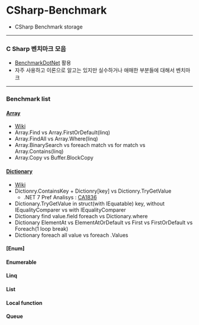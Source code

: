 # CSharp-Benchmark

* CSharp Benchmark storage

---

### C Sharp 벤치마크 모음

* [BenchmarkDotNet](https://github.com/dotnet/BenchmarkDotNet) 활용
* 자주 사용하고 이론으로 알고는 있지만 실수하거나 애매한 부분들에 대해서 벤치마크

---

### Benchmark list

#### [Array](https://github.com/junhun0106/CSharp-Benchmark/blob/main/Benchmarks/Benchmark/ArrayBenchmark.cs)
* [Wiki](https://github.com/junhun0106/CSharp/wiki/%5BBenchmark%5D-Array)
* Array.Find vs Array.FirstOrDefault(linq)
* Array.FindAll vs Array.Where(linq)
* Array.BinarySearch vs foreach match vs for match vs Array.Contains(linq)
* Array.Copy vs Buffer.BlockCopy

#### [Dictionary](https://github.com/junhun0106/CSharp-Benchmark/blob/main/Benchmarks/Benchmark/DictionaryBenchmark.cs)

* [Wiki](https://github.com/junhun0106/CSharp/wiki/%5BBenchmark%5D-Dictionary)
* Dictionry.ContainsKey + Dictionry[key] vs Dictionry.TryGetValue
  * .NET 7 Pref Analisys : [CA1836](https://learn.microsoft.com/ko-kr/dotnet/fundamentals/code-analysis/quality-rules/ca1836) 
* Dictionary.TryGetValue in struct(with IEquatable) key, without IEqualityComparer vs with IEqualityComparer
* Dictionary find value.field foreach vs Dictionary.where
* Dictionary ElementAt vs ElementAtOrDefault vs First vs FirstOrDefault vs Foreach(1 loop break)
* Dictionary foreach all value vs foreach .Values

#### [Enum]

#### Enumerable

#### Linq

#### List

#### Local function

#### Queue

